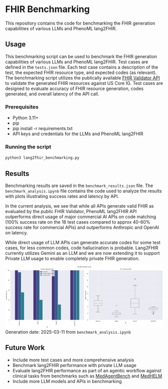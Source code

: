 # FHIR Benchmarking

This repository contains the code for benchmarking the FHIR generation capabilities of various LLMs and PhenoML lang2FHIR.

## Usage

This benchmarking script can be used to benchmark the FHIR generation capabilities of various LLMs and PhenoML lang2FHIR. Test cases are defined in the `tests.json` file. Each test case contains a description of the test, the expected FHIR resource type, and expected codes (as relevant). The benchmarking script utilizes the publically available [FHIR Validator API](https://validator.fhir.org/) to validate the generated FHIR resources against US Core IG. Test cases are designed to evaluate accuracy of FHIR resource generation, codes generated, and overall latency of the API call. 

### Prerequisites

- Python 3.11+
- pip
- pip install -r requirements.txt
- API keys and credentials for the LLMs and PhenoML lang2FHIR

### Running the script

```bash
python3 lang2fhir_benchmarking.py
```

## Results

Benchmarking results are saved in the `benchmark_results.json` file. The `benchmark_analysis.ipynb` file contains the code used to analyze the results with plots illustrating success rates and latency by API. 

In the current analysis, we see that while all APIs generate valid FHIR as evaluated by the public FHIR Validator, PhenoML lang2FHIR API outperforms direct usage of major commercial AI APIs on code matching (100% success rate on the 18 test cases compared to approx 40-60% success rate for commercial APIs) and outperforms Anthropic and OpenAI on latency. 

While direct usage of LLM APIs can generate accurate codes for some test cases, for less common codes, code hallucination is probable. Lang2FHIR currently utilizes Gemini as an LLM and we are now extending it to support Private LLM usage to enable completely private FHIR generation. 

![Benchmarking Results](output.png)
Generation date: 2025-03-11 from `benchmark_analysis.ipynb` 

## Future Work

- Include more test cases and more comprehensive analysis 
- Benchmark lang2FHIR performance with private LLM usage
- Evaluate lang2FHIR performance as part of an agentic workflow against clinical tasks from benchmarks such as [MedAgentBench](https://github.com/MedAgentBench/MedAgentBench) and [MedHELM](https://crfm.stanford.edu/helm/medhelm/latest/)
- Include more LLM models and APIs in benchmarking



